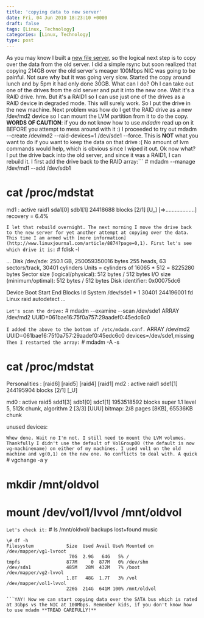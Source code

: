 ```yaml
---
title: 'copying data to new server'
date: Fri, 04 Jun 2010 18:23:10 +0000
draft: false
tags: [Linux, Technology]
categories: [Linux, Technology]
type: post
---
```


As you may know I built a [new file server](http://zeusville.wordpress.com/2010/06/03/new-server/), so the logical next step is to copy over the data from the old server. I did a simple rsync but soon realized that copying 214GB over the old server's meager 100Mbps NIC was going to be painful. Not sure why but it was going very slow. Started the copy around lunch and by 5pm it had only done 30GB. What can I do? Oh I can take out one of the drives from the old server and put it into the new one. Wait it's a RAID drive. hrm. But it's a RAID1 so I can use just one of the drives as a RAID device in degraded mode. This will surely work. So I put the drive in the new machine. Next problem was how do I get the RAID drive as a new /dev/md2 device so I can mount the LVM partition from it to do the copy. **WORDS OF CAUTION**: if you do not know how to use _mdadm_ read up on it BEFORE you attempt to mess around with it :) I proceeded to try out mdadm --create /dev/md2 --raid-devices=1 /dev/sde1 --force. This is **NOT** what you want to do if you want to keep the data on that drive :( No amount of lvm commands would help, which is obvious since I wiped it out. Ok now what? I put the drive back into the old server, and since it was a RAID1, I can rebuild it. I first add the drive back to the RAID array:```
\# mdadm --manage /dev/md1 --add /dev/sdb1
# cat /proc/mdstat
md1 : active raid1 sda1\[0\] sdb1\[1\]
      24418688 blocks \[2/1\] \[U\_\]
      \[=>...................\]  recovery =  6.4% 

```I let that rebuild overnight. The next morning I move the drive back to the new server for yet another attempt at copying over the data. This time I am armed with [more information](http://www.linuxjournal.com/article/8874?page=0,1). First let's see which drive it is:```
\# fdisk -l

...
Disk /dev/sde: 250.1 GB, 250059350016 bytes
255 heads, 63 sectors/track, 30401 cylinders
Units = cylinders of 16065 \* 512 = 8225280 bytes
Sector size (logical/physical): 512 bytes / 512 bytes
I/O size (minimum/optimal): 512 bytes / 512 bytes
Disk identifier: 0x00075dc6

   Device Boot      Start         End      Blocks   Id  System
/dev/sde1   \*           1       30401   244196001   fd  Linux raid autodetect
...

```Let's scan the drive:```
\# mdadm --examine --scan /dev/sde1
ARRAY /dev/md2 UUID=061bae16:75f0a757:29aadef0:45edc6c0

```I added the above to the bottom of /etc/mdadm.conf.```
ARRAY /dev/md2 UUID=061bae16:75f0a757:29aadef0:45edc6c0 devices=/dev/sde1,missing
```Then I restarted the array:```
\# mdadm -A -s

# cat /proc/mdstat 
Personalities : \[raid6\] \[raid5\] \[raid4\] \[raid1\] 
md2 : active raid1 sde1\[1\]
      244195904 blocks \[2/1\] \[\_U\]
      
md0 : active raid5 sdd1\[3\] sdb1\[0\] sdc1\[1\]
      1953518592 blocks super 1.1 level 5, 512k chunk, algorithm 2 \[3/3\] \[UUU\]
      bitmap: 2/8 pages \[8KB\], 65536KB chunk

unused devices: 

```Whew done. Wait no I'm not. I still need to mount the LVM volumes. Thankfully I didn't use the default of VolGroup00 (the default is now vg-machinename) on either of my machines. I used vol1 on the old machine and vg(0,1) on the new one. No conflicts to deal with. A quick```
\# vgchange -a y
# mkdir /mnt/oldvol
# mount /dev/vol1/lvvol /mnt/oldvol
```Let's check it:```
\# ls /mnt/oldvol/
backups  lost+found  music
``````
\# df -h
Filesystem            Size  Used Avail Use% Mounted on
/dev/mapper/vg1-lvroot
                       70G  2.9G   64G   5% /
tmpfs                 877M     0  877M   0% /dev/shm
/dev/sda1             485M   28M  432M   7% /boot
/dev/mapper/vg2-lvvol
                      1.8T   48G  1.7T   3% /vol
/dev/mapper/vol1-lvvol
                      226G  214G  641M 100% /mnt/oldvol

```YAY! Now we can start copying data over the SATA bus which is rated at 3Gbps vs the NIC at 100Mbps. Remember kids, if you don't know how to use mdadm **TREAD CAREFULLY!**